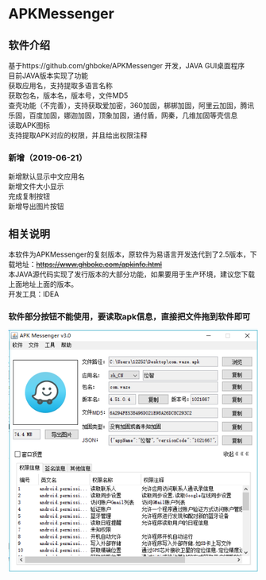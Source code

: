 # APKMessenger
## 软件介绍
基于https://github.com/ghboke/APKMessenger 开发，JAVA GUI桌面程序  
目前JAVA版本实现了功能  
获取应用名，支持提取多语言名称  
获取包名，版本名，版本号，文件MD5  
查壳功能（不完善），支持获取爱加密，360加固，梆梆加固，阿里云加固，腾讯乐固，百度加固，娜迦加固，顶象加固，通付盾，网秦，几维加固等壳信息  
读取APK图标  
支持提取APK对应的权限，并且给出权限注释 

### 新增（2019-06-21）
新增默认显示中文应用名  
新增文件大小显示  
完成复制按钮  
新增导出图片按钮

## 相关说明  
本软件为APKMessenger的复刻版本，原软件为易语言开发迭代到了2.5版本，下载地址：<s>https://www.ghboke.com/apkinfo.html</s>  
本JAVA源代码实现了发行版本的大部分功能，如果要用于生产环境，建议您下载上面地址上面的版本。  
开发工具：IDEA  

### 软件部分按钮不能使用，要读取apk信息，直接把文件拖到软件即可
![img](https://github.com/g19980115/APKMessenger/blob/master/apkmessenger1.png)

  
